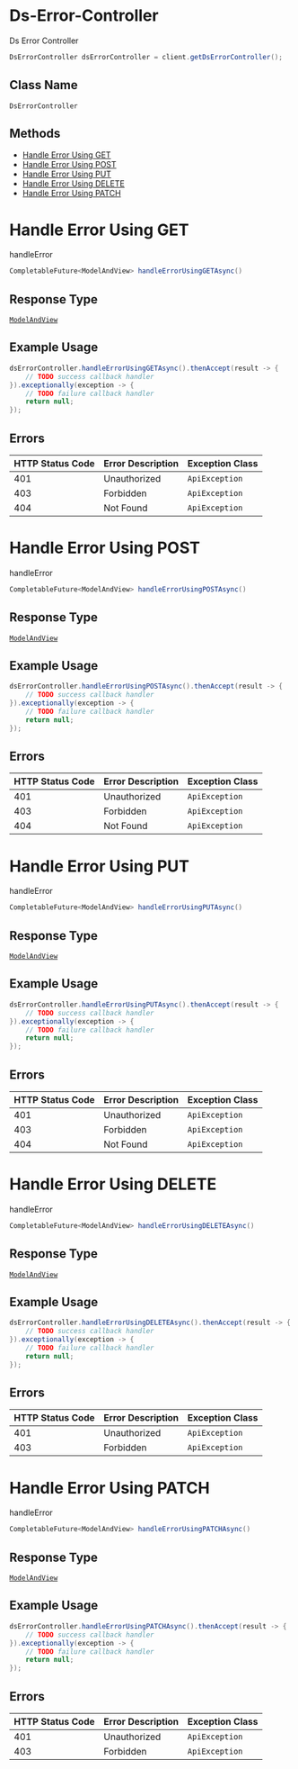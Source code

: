 # Ds-Error-Controller

Ds Error Controller

```java
DsErrorController dsErrorController = client.getDsErrorController();
```

## Class Name

`DsErrorController`

## Methods

* [Handle Error Using GET](../../doc/controllers/ds-error-controller.md#handle-error-using-get)
* [Handle Error Using POST](../../doc/controllers/ds-error-controller.md#handle-error-using-post)
* [Handle Error Using PUT](../../doc/controllers/ds-error-controller.md#handle-error-using-put)
* [Handle Error Using DELETE](../../doc/controllers/ds-error-controller.md#handle-error-using-delete)
* [Handle Error Using PATCH](../../doc/controllers/ds-error-controller.md#handle-error-using-patch)


# Handle Error Using GET

handleError

```java
CompletableFuture<ModelAndView> handleErrorUsingGETAsync()
```

## Response Type

[`ModelAndView`](../../doc/models/model-and-view.md)

## Example Usage

```java
dsErrorController.handleErrorUsingGETAsync().thenAccept(result -> {
    // TODO success callback handler
}).exceptionally(exception -> {
    // TODO failure callback handler
    return null;
});
```

## Errors

| HTTP Status Code | Error Description | Exception Class |
|  --- | --- | --- |
| 401 | Unauthorized | `ApiException` |
| 403 | Forbidden | `ApiException` |
| 404 | Not Found | `ApiException` |


# Handle Error Using POST

handleError

```java
CompletableFuture<ModelAndView> handleErrorUsingPOSTAsync()
```

## Response Type

[`ModelAndView`](../../doc/models/model-and-view.md)

## Example Usage

```java
dsErrorController.handleErrorUsingPOSTAsync().thenAccept(result -> {
    // TODO success callback handler
}).exceptionally(exception -> {
    // TODO failure callback handler
    return null;
});
```

## Errors

| HTTP Status Code | Error Description | Exception Class |
|  --- | --- | --- |
| 401 | Unauthorized | `ApiException` |
| 403 | Forbidden | `ApiException` |
| 404 | Not Found | `ApiException` |


# Handle Error Using PUT

handleError

```java
CompletableFuture<ModelAndView> handleErrorUsingPUTAsync()
```

## Response Type

[`ModelAndView`](../../doc/models/model-and-view.md)

## Example Usage

```java
dsErrorController.handleErrorUsingPUTAsync().thenAccept(result -> {
    // TODO success callback handler
}).exceptionally(exception -> {
    // TODO failure callback handler
    return null;
});
```

## Errors

| HTTP Status Code | Error Description | Exception Class |
|  --- | --- | --- |
| 401 | Unauthorized | `ApiException` |
| 403 | Forbidden | `ApiException` |
| 404 | Not Found | `ApiException` |


# Handle Error Using DELETE

handleError

```java
CompletableFuture<ModelAndView> handleErrorUsingDELETEAsync()
```

## Response Type

[`ModelAndView`](../../doc/models/model-and-view.md)

## Example Usage

```java
dsErrorController.handleErrorUsingDELETEAsync().thenAccept(result -> {
    // TODO success callback handler
}).exceptionally(exception -> {
    // TODO failure callback handler
    return null;
});
```

## Errors

| HTTP Status Code | Error Description | Exception Class |
|  --- | --- | --- |
| 401 | Unauthorized | `ApiException` |
| 403 | Forbidden | `ApiException` |


# Handle Error Using PATCH

handleError

```java
CompletableFuture<ModelAndView> handleErrorUsingPATCHAsync()
```

## Response Type

[`ModelAndView`](../../doc/models/model-and-view.md)

## Example Usage

```java
dsErrorController.handleErrorUsingPATCHAsync().thenAccept(result -> {
    // TODO success callback handler
}).exceptionally(exception -> {
    // TODO failure callback handler
    return null;
});
```

## Errors

| HTTP Status Code | Error Description | Exception Class |
|  --- | --- | --- |
| 401 | Unauthorized | `ApiException` |
| 403 | Forbidden | `ApiException` |

